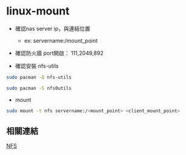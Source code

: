 # linux-mount

- 確認nas server ip，與連結位置
    - ex: servername:/mount_point

- 確認防火牆 port開啟： 111,2049,892

- 確認安裝 nfs-utils

```bash
sudo pacman -Q nfs-utils

sudo pacman -S nfs0utils
```

- mount

```bash
sudo mount -t nfs servername:/<mount_point> <client_mount_point>
```

## 相關連結

[NFS](https://wiki.archlinux.org/title/NFS)